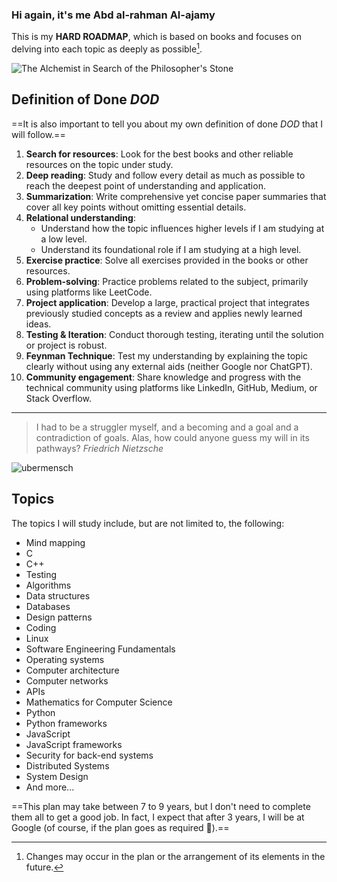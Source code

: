 ### Hi again, it's me Abd al-rahman Al-ajamy

This is my **HARD ROADMAP**, which is based on books and focuses on delving into each topic as deeply as possible[^1].

![The Alchemist in Search of the Philosopher's Stone][Alchemist]

## Definition of Done *DOD*

==It is also important to tell you about my own definition of done *DOD* that I will follow.==
1. **Search for resources**: Look for the best books and other reliable resources on the topic under study.  
2. **Deep reading**: Study and follow every detail as much as possible to reach the deepest point of understanding and application.  
3. **Summarization**: Write comprehensive yet concise paper summaries that cover all key points without omitting essential details.  
4. **Relational understanding**:  
   - Understand how the topic influences higher levels if I am studying at a low level.  
   - Understand its foundational role if I am studying at a high level.  
5. **Exercise practice**: Solve all exercises provided in the books or other resources.  
6. **Problem-solving**: Practice problems related to the subject, primarily using platforms like LeetCode.  
7. **Project application**: Develop a large, practical project that integrates previously studied concepts as a review and applies newly learned ideas.  
8. **Testing & Iteration**: Conduct thorough testing, iterating until the solution or project is robust.  
9. **Feynman Technique**: Test my understanding by explaining the topic clearly without using any external aids (neither Google nor ChatGPT).  
10. **Community engagement**: Share knowledge and progress with the technical community using platforms like LinkedIn, GitHub, Medium, or Stack Overflow.

***

> I had to be a struggler myself, and a becoming and a goal and a contradiction of goals. Alas, how could anyone guess my will in its pathways?
> *Friedrich Nietzsche*

![ubermensch][ubermensch]

## Topics

The topics I will study include, but are not limited to, the following:

- Mind mapping  
- C  
- C++  
- Testing  
- Algorithms  
- Data structures  
- Databases  
- Design patterns  
- Coding  
- Linux  
- Software Engineering Fundamentals  
- Operating systems  
- Computer architecture  
- Computer networks  
- APIs  
- Mathematics for Computer Science  
- Python  
- Python frameworks  
- JavaScript  
- JavaScript frameworks  
- Security for back-end systems  
- Distributed Systems  
- System Design  
- And more...

==This plan may take between 7 to 9 years, but I don't need to complete them all to get a good job. In fact, I expect that after 3 years, I will be at Google (of course, if the plan goes as required 🙂).==

[^1]: Changes may occur in the plan or the arrangement of its elements in the future.

[Alchemist]: https://upload.wikimedia.org/wikipedia/commons/thumb/9/9c/Joseph_Wright_of_Derby_The_Alchemist.jpg/1579px-Joseph_Wright_of_Derby_The_Alchemist.jpg

[ubermensch]: https://media.licdn.com/dms/image/v2/D4E12AQHBqrb0K5rkng/article-cover_image-shrink_720_1280/article-cover_image-shrink_720_1280/0/1727021547548?e=2147483647&v=beta&t=bHhmPrHI1hyxrj4CoqByOjtMOePfUELiJk1mU5IAA3k
